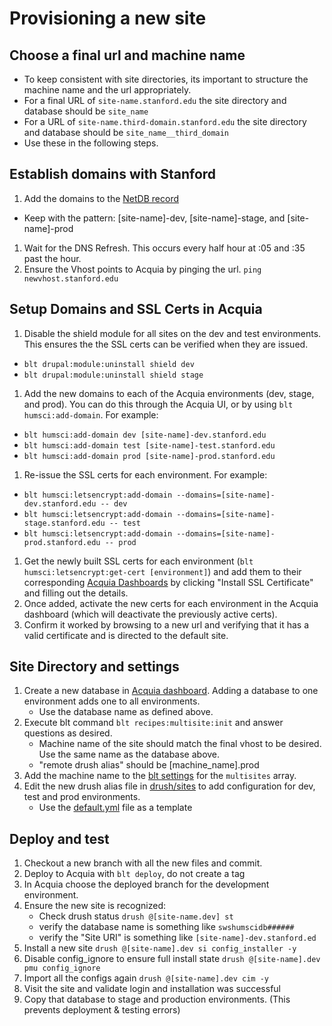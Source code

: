 # Provisioning a new site

## Choose a final url and machine name
* To keep consistent with site directories, its important to structure the machine name
and the url appropriately.
* For a final URL of `site-name.stanford.edu` the site directory and database should be `site_name`
* For a URL of `site-name.third-domain.stanford.edu` the site directory and database should be `site_name__third_domain`
* Use these in the following steps.

## Establish domains with Stanford
1. Add the domains to the [NetDB record](https://netdb.stanford.edu/node_info?name=swshumsci.stanford.edu&history=%252Fqsearch%253Fsearch_string%253Dswshumsci%2526search_type%253DNodes)
  * Keep with the pattern: [site-name]-dev, [site-name]-stage, and [site-name]-prod
1. Wait for the DNS Refresh. This occurs every half hour at :05 and :35 past the hour.
1. Ensure the Vhost points to Acquia by pinging the url. `ping newvhost.stanford.edu`

## Setup Domains and SSL Certs in Acquia
1. Disable the shield module for all sites on the dev and test environments. This ensures the the SSL certs can be verified when they are issued.
  * `blt drupal:module:uninstall shield dev`
  * `blt drupal:module:uninstall shield stage`
1. Add the new domains to each of the Acquia environments (dev, stage, and prod). You can do this through the Acquia UI, or by using `blt humsci:add-domain`. For example:
  * `blt humsci:add-domain dev [site-name]-dev.stanford.edu`
  * `blt humsci:add-domain test [site-name]-test.stanford.edu`
  * `blt humsci:add-domain prod [site-name]-prod.stanford.edu`
1. Re-issue the SSL certs for each environment. For example:
  * `blt humsci:letsencrypt:add-domain --domains=[site-name]-dev.stanford.edu -- dev`
  * `blt humsci:letsencrypt:add-domain --domains=[site-name]-stage.stanford.edu -- test`
  * `blt humsci:letsencrypt:add-domain --domains=[site-name]-prod.stanford.edu -- prod`
1. Get the newly built SSL certs for each environment (`blt humsci:letsencrypt:get-cert [environment]`) and add them to their corresponding [Acquia Dashboards](https://cloud.acquia.com/app/develop/applications/23a85077-2967-41a4-be22-a84c24e0f81a/environments/265865-23a85077-2967-41a4-be22-a84c24e0f81a/ssl) by clicking "Install SSL Certificate" and filling out the details.
1. Once added, activate the new certs for each environment in the Acquia dashboard (which will deactivate the previously active certs).
1. Confirm it worked by browsing to a new url and verifying that it has a valid certificate and is directed to the default site.

## Site Directory and settings
1. Create a new database in [Acquia dashboard](https://cloud.acquia.com/app/develop/applications/23a85077-2967-41a4-be22-a84c24e0f81a/environments/265866-23a85077-2967-41a4-be22-a84c24e0f81a/databases). Adding a database to one environment adds one to all environments.
   * Use the database name as defined above.
1. Execute blt command `blt recipes:multisite:init` and answer questions as desired.
   * Machine name of the site should match the final vhost to be desired. Use the same name as the database above.
   * "remote drush alias" should be [machine_name].prod
1. Add the machine name to the [blt settings](../blt/blt.yml) for the `multisites` array.
1. Edit the new drush alias file in [drush/sites](../drush/sites) to add configuration for dev, test and prod environments.
   * Use the [default.yml](../drush/sites/default.site.yml) file as a template

## Deploy and test
1. Checkout a new branch with all the new files and commit.
1. Deploy to Acquia with `blt deploy`, do not create a tag
1. In Acquia choose the deployed branch for the development environment.
1. Ensure the new site is recognized:
    * Check drush status `drush @[site-name.dev] st`
    * verify the database name is something like `swshumscidb######`
    * verify the "Site URI" is something like `[site-name]-dev.stanford.ed`
1. Install a new site `drush @[site-name].dev si config_installer -y`
1. Disable config_ignore to ensure full install state `drush @[site-name].dev pmu config_ignore`
1. Import all the configs again `drush @[site-name].dev cim -y`
1. Visit the site and validate login and installation was successful
1. Copy that database to stage and production environments. (This prevents deployment & testing errors)
